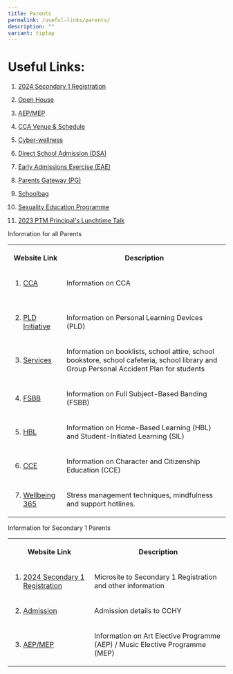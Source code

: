 ```yaml
---
title: Parents
permalink: /useful-links/parents/
description: ""
variant: tiptap
---
```

<h1><strong>Useful Links:</strong></h1>
<ol>
<li>
<p><a href="https://sites.google.com/moe.edu.sg/cchys12024" rel="noopener noreferrer nofollow" target="_blank">2024 Secondary 1 Registration</a>
</p>
</li>
<li>
<p><a href="https://sites.google.com/moe.edu.sg/cchyopenhouse2022/" rel="noopener noreferrer nofollow" target="_blank">Open House</a>
</p>
</li>
<li>
<p><a href="/our-curriculum/academic-development/department/aesthetics" rel="noopener noreferrer nofollow" target="_blank">AEP/MEP</a>
</p>
</li>
<li>
<p><a href="/our-cca/cca/cca-venue-schedule" rel="noopener noreferrer nofollow" target="_blank">CCA Venue &amp; Schedule</a>
</p>
</li>
<li>
<p><a href="/cyber-wellness/" rel="noopener noreferrer nofollow" target="_blank">Cyber-wellness</a>
</p>
</li>
<li>
<p><a href="/admission/direct-school-admission-dsa" rel="noopener noreferrer nofollow" target="_blank">Direct School Admission (DSA)</a>
</p>
</li>
<li>
<p><a href="https://eae.polytechnic.edu.sg/eaeStudIns/menu.jsp" rel="noopener noreferrer nofollow" target="_blank">Early Admissions Exercise (EAE)</a>
</p>
</li>
<li>
<p><a href="/admission/services/parents-gateway/" rel="noopener noreferrer nofollow" target="_blank">Parents Gateway (PG)</a>
</p>
</li>
<li>
<p><a href="https://www.schoolbag.edu.sg/" rel="noopener noreferrer nofollow" target="_blank">Schoolbag</a>
</p>
</li>
<li>
<p><a href="/our-curriculum/sexuality-education-programme/" rel="noopener noreferrer nofollow" target="_blank">Sexuality Education Programme</a>
</p>
</li>
<li>
<p><a href="/files/2023%20ptm%20p's%20talk%20slides.pdf" rel="noopener noreferrer nofollow" target="_blank">2023 PTM Principal's Lunchtime Talk</a>
</p>
</li>
</ol>
<p>Information for all Parents</p>
<table>
<tbody>
<tr>
<th rowspan="1" colspan="1">
<p>Website Link</p>
</th>
<th rowspan="1" colspan="1">
<p>Description</p>
</th>
</tr>
<tr>
<td rowspan="1" colspan="1">
<ol data-tight="true" class="tight">
<li>
<p><a href="https://www.chungchenghighyishun.moe.edu.sg/our-cca/cca/" rel="noopener noreferrer nofollow" target="_blank">CCA</a>
</p>
</li>
</ol>
</td>
<td rowspan="1" colspan="1">
<p>Information on CCA</p>
</td>
</tr>
<tr>
<td rowspan="1" colspan="1">
<p></p>
</td>
<td rowspan="1" colspan="1">
<p></p>
</td>
</tr>
<tr>
<td rowspan="1" colspan="1">
<ol start="2" data-tight="true" class="tight">
<li>
<p><a href="https://www.chungchenghighyishun.moe.edu.sg/personal-learning-device-pld-password-reset/" rel="noopener noreferrer nofollow" target="_blank">PLD Initiative</a>
</p>
</li>
</ol>
</td>
<td rowspan="1" colspan="1">
<p>Information on Personal Learning Devices (PLD)</p>
</td>
</tr>
<tr>
<td rowspan="1" colspan="1">
<ol start="3" data-tight="true" class="tight">
<li>
<p><a href="https://www.chungchenghighyishun.moe.edu.sg/admission/services/parents-gateway/" rel="noopener noreferrer nofollow" target="_blank">Services</a>
</p>
</li>
</ol>
</td>
<td rowspan="1" colspan="1">
<p>Information on booklists, school attire, school bookstore, school cafeteria,
school library and Group Personal Accident Plan for students</p>
</td>
</tr>
<tr>
<td rowspan="1" colspan="1">
<ol start="4" data-tight="true" class="tight">
<li>
<p><a href="https://www.chungchenghighyishun.moe.edu.sg/our-curriculum/full-subject-based-banding/" rel="noopener noreferrer nofollow" target="_blank">FSBB</a>
</p>
</li>
</ol>
</td>
<td rowspan="1" colspan="1">
<p>Information on Full Subject-Based Banding (FSBB)</p>
</td>
</tr>
<tr>
<td rowspan="1" colspan="1">
<ol start="5" data-tight="true" class="tight">
<li>
<p><a href="https://www.chungchenghighyishun.moe.edu.sg/our-curriculum/home-based-learning/" rel="noopener noreferrer nofollow" target="_blank">HBL</a>
</p>
</li>
</ol>
</td>
<td rowspan="1" colspan="1">
<p>Information on Home-Based Learning (HBL) and Student-Initiated Learning
(SIL)</p>
</td>
</tr>
<tr>
<td rowspan="1" colspan="1">
<ol start="6" data-tight="true" class="tight">
<li>
<p><a href="https://www.chungchenghighyishun.moe.edu.sg/our-curriculum/student-development/cce/" rel="noopener noreferrer nofollow" target="_blank">CCE</a>
</p>
</li>
</ol>
</td>
<td rowspan="1" colspan="1">
<p>Information on Character and Citizenship Education (CCE)</p>
</td>
</tr>
<tr>
<td rowspan="1" colspan="1">
<ol start="7" data-tight="true" class="tight">
<li>
<p><a href="https://www.chungchenghighyishun.moe.edu.sg/our-curriculum/student-development/wellbeing-365/" rel="noopener noreferrer nofollow" target="_blank">Wellbeing  365</a>
</p>
</li>
</ol>
</td>
<td rowspan="1" colspan="1">
<p>Stress management techniques, mindfulness and support hotlines.</p>
</td>
</tr>
</tbody>
</table>
<p>Information for Secondary 1 Parents</p>
<table>
<tbody>
<tr>
<th rowspan="1" colspan="1">
<p>Website Link</p>
</th>
<th rowspan="1" colspan="1">
<p>Description</p>
</th>
</tr>
<tr>
<td rowspan="1" colspan="1">
<ol>
<li>
<p><a href="https://sites.google.com/moe.edu.sg/cchys12024" rel="noopener noreferrer nofollow" target="_blank">2024 Secondary 1 Registration</a>
</p>
</li>
</ol>
</td>
<td rowspan="1" colspan="1">
<p>Microsite to Secondary 1 Registration and other information</p>
</td>
</tr>
<tr>
<td rowspan="1" colspan="1">
<ol start="2" data-tight="true" class="tight">
<li>
<p><a href="https://www.chungchenghighyishun.moe.edu.sg/admission/admission/" rel="noopener noreferrer nofollow" target="_blank">Admission</a>
</p>
</li>
</ol>
</td>
<td rowspan="1" colspan="1">
<p>Admission details to CCHY</p>
</td>
</tr>
<tr>
<td rowspan="1" colspan="1">
<ol start="3" data-tight="true" class="tight">
<li>
<p><a href="https://www.chungchenghighyishun.moe.edu.sg/our-curriculum/academic-development/department/aesthetics/" rel="noopener noreferrer nofollow" target="_blank">AEP/MEP</a>
</p>
</li>
</ol>
</td>
<td rowspan="1" colspan="1">
<p>Information on Art Elective Programme (AEP) / Music Elective Programme
(MEP)</p>
</td>
</tr>
</tbody>
</table>
<p></p>
<p></p>
<p></p>